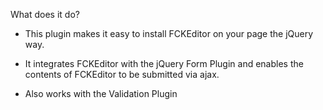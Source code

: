 What does it do?

- This plugin makes it easy to install FCKEditor on your page the jQuery way.

- It integrates FCKEditor with the jQuery Form Plugin and enables the contents of FCKEditor to be submitted via ajax.

- Also works with the Validation Plugin